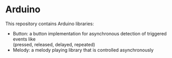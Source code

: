 # Arduino
This repository contains Arduino libraries:

- Button: a button implementation for asynchronous detection of triggered events like<br>(pressed, released, delayed, repeated)
- Melody: a melody playing library that is controlled asynchronously
